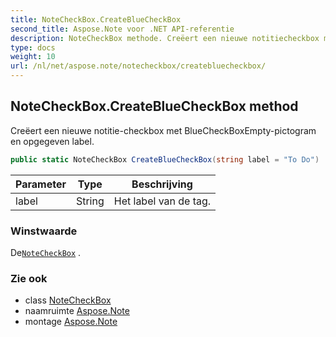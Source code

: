 ```yaml
---
title: NoteCheckBox.CreateBlueCheckBox
second_title: Aspose.Note voor .NET API-referentie
description: NoteCheckBox methode. Creëert een nieuwe notitiecheckbox met BlueCheckBoxEmptypictogram en opgegeven label.
type: docs
weight: 10
url: /nl/net/aspose.note/notecheckbox/createbluecheckbox/
---
```

## NoteCheckBox.CreateBlueCheckBox method

Creëert een nieuwe notitie-checkbox met BlueCheckBoxEmpty-pictogram en opgegeven label.

```csharp
public static NoteCheckBox CreateBlueCheckBox(string label = "To Do")
```

| Parameter | Type | Beschrijving |
| --- | --- | --- |
| label | String | Het label van de tag. |

### Winstwaarde

De[`NoteCheckBox`](../) .

### Zie ook

* class [NoteCheckBox](../)
* naamruimte [Aspose.Note](../../notecheckbox/)
* montage [Aspose.Note](../../../)


